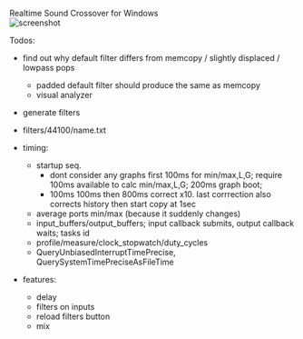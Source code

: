 Realtime Sound Crossover for Windows   
![screenshot](https://rtfir.com/screenshot4.png)   
   
Todos:
 
 - find out why default filter differs from memcopy / slightly displaced / lowpass pops
	- padded default filter should produce the same as memcopy
	- visual analyzer

 - generate filters
 - filters/44100/name.txt

 - timing:
    - startup seq.
        - dont consider any graphs first 100ms for min/max,L,G; require 100ms available to calc min/max,L,G; 200ms graph boot;
		- 100ms 100ms then 800ms correct x10. last corrrection also corrects history then start copy at 1sec
    - average ports min/max (because it suddenly changes)
	- input_buffers/output_buffers; input callback submits, output callback waits; tasks id
	- profile/measure/clock_stopwatch/duty_cycles
    - QueryUnbiasedInterruptTimePrecise, QuerySystemTimePreciseAsFileTime

 - features:
    - delay
    - filters on inputs
	- reload filters button
	- mix
